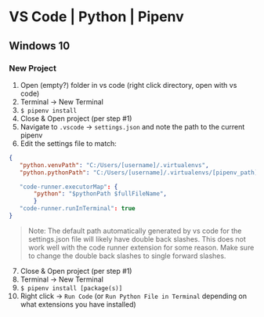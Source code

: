 # VS Code | Python | Pipenv

## Windows 10

### New Project

1. Open (empty?) folder in vs code (right click directory, open with vs code)
2. Terminal -> New Terminal
3. `$ pipenv install`
4. Close & Open project (per step #1)
5. Navigate to `.vscode` -> `settings.json` and note the path to the current pipenv
6. Edit the settings file to match:
```json
{
   "python.venvPath": "C:/Users/[username]/.virtualenvs",
   "python.pythonPath": "C:/Users/[username]/.virtualenvs/[pipenv_path]/Scripts/python.exe"

   "code-runner.executorMap": {
       "python": "$pythonPath $fullFileName",
       }
   "code-runner.runInTerminal": true
}
```
> Note: The default path automatically generated by vs code for the settings.json file will likely have double back slashes. This does not work well with the code runner extension for some reason. Make sure to change the double back slashes to single forward slashes.
7. Close & Open project (per step #1)
8. Terminal -> New Terminal
9. `$ pipenv install [package(s)]`
10. Right click -> `Run Code` (or `Run Python File in Terminal` depending on what extensions you have installed)
